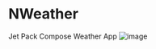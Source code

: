 # NWeather
Jet Pack Compose Weather App
![image](https://github.com/NathanDownie/NWeather/assets/132592125/aa895e48-8f41-4910-8493-7e0b5c4dbcd2)
